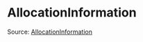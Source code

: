 # AllocationInformation

Source: [AllocationInformation](../../csrc/device_lower/pass/allocation.cpp#L1073)

